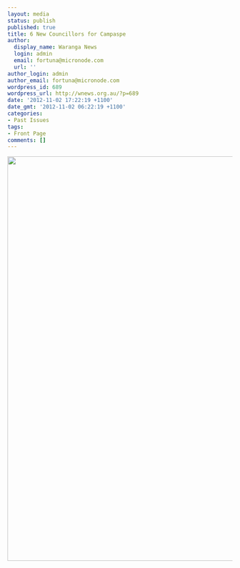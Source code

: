 ```yaml
---
layout: media
status: publish
published: true
title: 6 New Councillors for Campaspe
author:
  display_name: Waranga News
  login: admin
  email: fortuna@micronode.com
  url: ''
author_login: admin
author_email: fortuna@micronode.com
wordpress_id: 689
wordpress_url: http://wnews.org.au/?p=689
date: '2012-11-02 17:22:19 +1100'
date_gmt: '2012-11-02 06:22:19 +1100'
categories:
- Past Issues
tags:
- Front Page
comments: []
---
```


<a href="http://wnews.org.au/wp-content/uploads/2012/11/wnews20121101p01.pdf"><img class="alignnone size-full wp-image-688" title="Front Page - November 1, 2012" alt="" src="http://wnews.org.au/wp-content/uploads/2012/11/wnews20121101p01.png" width="624" height="907" /></a>
